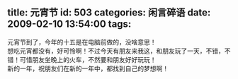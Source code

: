 title: 元宵节
id: 503
categories: 闲言碎语
date: 2009-02-10 13:54:00
tags:
---

元宵节到了，今年的十五是在电脑前做的，没啥意思！
</br>想吃元宵都没有，好可怜啊！不过今天有朋友来我这，和朋友玩了一天，不错，不错！可惜朋友坐晚上的火车，不然要和朋友好好玩玩！
</br>新的一年，祝朋友们在新的一年中，都找到自己的梦想啊！
